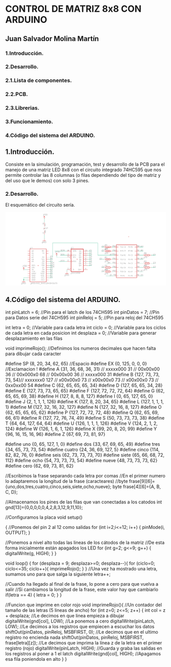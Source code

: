 # CONTROL DE MATRIZ 8x8 CON ARDUINO
## Juan Salvador Molina Martín

### 1.Introducción.

### 2.Desarrollo.
###    2.1.Lista de componentes.
###    2.2.PCB.
###    2.3.Librerias.
### 3.Funcionamiento.
### 4.Código del sistema del ARDUINO.

## 1.Introducción.

Consiste en la simulación, programación, test y desarrollo de la PCB para el manejo de una matriz LED 8x8 con el circuito integrado 74HC595 que nos permite controlar las 8 columnas (o filas dependiendo del tipo de matriz y del uso que le demos) con solo 3 pines.

### 2.Desarrollo.
El esquemático del circuito sería.

![img](https://github.com/salva12345678/SWAP/blob/master/foto_1.png)








## 4.Código del sistema del ARDUINO.

int pinLatch = 6;    //Pin para el latch de los 74CH595
int pinDatos = 7;    //Pin para Datos serie del 74CH595
int pinReloj = 5;    //Pin para reloj del 74CH595

int letra = 0;         //Variable para cada letra
int ciclo = 0;         //Variable para los ciclos de cada letra en cada posicion
int desplaza = 0;      //Variable para generar desplazamiento en las filas

void imprimeRojo();
//Definimos los numeros decimales que hacen falta para dibujar cada caracter

#define SP {8, 20, 34, 62, 65} //Espacio
#define EX {0, 125, 0, 0, 0}   //Exclamacion !
#define A {31, 36, 68, 36, 31} // xxxxx000 31
                               // 00x00x00 36
                               // 00x000x0 68
                               // 00x00x00 36
                               // xxxxx000 31
#define B {127, 73, 73, 73, 54}// xxxxxxx0 127
                               // x00x00x0 73
                               // x00x00x0 73
                               // x00x00x0 73
                               // 0xx0xx00 54
#define C {62, 65, 65, 65, 34}
#define D {127, 65, 65, 34, 28}
#define E {127, 73, 73, 65, 65}
#define F {127, 72, 72, 72, 64}
#define G {62, 65, 65, 69, 38}
#define H {127, 8, 8, 8, 127}
#define I {0, 65, 127, 65, 0}
#define J {2, 1, 1, 1, 126}
#define K {127, 8, 20, 34, 65}
#define L {127, 1, 1, 1, 1}
#define M {127, 32, 16, 32, 127}
#define N {127, 32, 16, 8, 127}
#define O {62, 65, 65, 65, 62}
#define P {127, 72, 72, 72, 48}
#define Q {62, 65, 69, 66, 61}
#define R {127, 72, 76, 74, 49}
#define S {50, 73, 73, 73, 38}
#define T {64, 64, 127, 64, 64}
#define U {126, 1, 1, 1, 126}
#define V {124, 2, 1, 2, 124}
#define W {126, 1, 6, 1, 126}
#define X {99, 20, 8, 20, 99}
#define Y {96, 16, 15, 16, 96}
#define Z {67, 69, 73, 81, 97}

#define uno {0, 65, 127, 1, 0}
#define dos {33, 67, 69, 65, 49}
#define tres {34, 65, 73, 73, 54}
#define cuatro {24,  36, 69, 127, 5}
#define cinco {114, 82, 82, 76, 0}
#define seis {62, 73, 73, 73, 70}
#define siete {65, 66, 68, 72, 112}
#define ocho {54, 73, 73, 73, 54}
#define nueve {48, 73, 73, 73, 62}
#define cero {62, 69, 73, 81, 62}

//Escribimos la frase separando cada letra por comas
//En el primer numero lo adaptaremos la longitud de la frase (caracteares)
//byte frase[9][6]={uno,dos,tres,cuatro,cinco,seis,siete,ocho,nueve};
byte frase[4][6]={A, B, C, D};

//Almacenamos los pines de las filas que van conectadas a los catodos
int gnd[13]={0,0,0,0,0,4,2,8,3,12,9,11,10};

//Configuramos la placa
void setup()

{
  //Ponemos del pin 2 al 12 como salidas
  for (int i=2;i<=12; i++)
    {
      pinMode(i, OUTPUT);
    }  

  //Ponemos a nivel alto todas las lineas de los cátodos de la matriz
  //De esta forma inicialmente están apagados los LED
  for (int g=2; g<=9; g++)
    {
      digitalWrite(g, HIGH);
    }
}

void loop()
{
  for (desplaza = 9; desplaza>=0; desplaza--){
    for (ciclo=0; ciclo<=35; ciclo++){
      imprimeRojo();
    }
  }
  //Una vez ha mostrado una letra, sumamos uno para que salga la siguiente
  letra++;

//Cuando ha llegado al final de la frase, lo pone a cero para que vuelva a salir
//Si cambiamos la longitud de la frase, este valor hay que cambiarlo
if(letra == 4)
  {
    letra = 0;
  }
}

//Funcion que imprime en color rojo
void imprimeRojo(){
 //Un contador del tamaño de las letras (5 lineas de ancho)
 for (int z=0; z<=5; z++)
       {
          int col = z + desplaza;                                   //Le decimos en que linea empieza a dibujar
          digitalWrite(gnd[col], LOW);                              //La ponemos a cero
          digitalWrite(pinLatch, LOW);                              //Le decimos a los registros que empiecen a escuchar los datos
          shiftOut(pinDatos, pinReloj, MSBFIRST, 0);                //Le decimos que en el ultimo registro no encienda nada
          shiftOut(pinDatos, pinReloj, MSBFIRST, frase[letra][z]);  //Le decimos que imprima la línea z de la letra en el primer registro (rojo)
          digitalWrite(pinLatch, HIGH);                             //Guarda y graba las salidas en los registros al poner a 1 el latch
          digitalWrite(gnd[col], HIGH);                             //Apagamos esa fila poniendola en alto
        }
}
